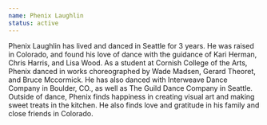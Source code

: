 ```yaml
---
name: Phenix Laughlin
status: active
---
```

Phenix Laughlin has lived and danced in Seattle for 3 years. He was raised in Colorado, and found his love of dance with the guidance of Kari Herman, Chris Harris, and Lisa Wood. As a student at Cornish College of the Arts, Phenix danced in works choreographed by Wade Madsen, Gerard Theoret, and Bruce Mccormick. He has also danced with Interweave Dance Company in Boulder, CO., as well as The Guild Dance Company in Seattle. Outside of dance, Phenix finds happiness in creating visual art and making sweet treats in the kitchen. He also finds love and gratitude in his family and close friends in Colorado.
